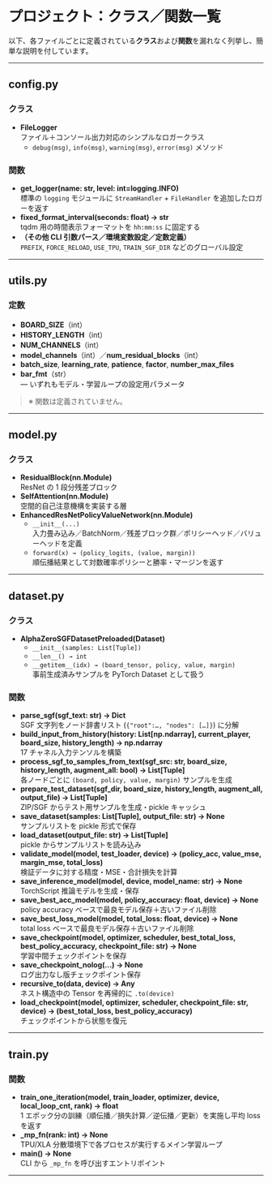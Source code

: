 # プロジェクト：クラス／関数一覧

以下、各ファイルごとに定義されている**クラス**および**関数**を漏れなく列挙し、簡単な説明を付しています。

---

## config.py

### クラス

- **FileLogger**  
  ファイル＋コンソール出力対応のシンプルなロガークラス
  - `debug(msg)`, `info(msg)`, `warning(msg)`, `error(msg)` メソッド

### 関数

- **get_logger(name: str, level: int=logging.INFO)**  
  標準の `logging` モジュールに `StreamHandler` + `FileHandler` を追加したロガーを返す
- **fixed_format_interval(seconds: float) → str**  
  tqdm 用の時間表示フォーマットを `hh:mm:ss` に固定する
- **（その他 CLI 引数パース／環境変数設定／定数定義）**  
  `PREFIX`, `FORCE_RELOAD`, `USE_TPU`, `TRAIN_SGF_DIR` などのグローバル設定

---

## utils.py

### 定数

- **BOARD_SIZE**（int）
- **HISTORY_LENGTH**（int）
- **NUM_CHANNELS**（int）
- **model_channels**（int）／**num_residual_blocks**（int）
- **batch_size**, **learning_rate**, **patience**, **factor**, **number_max_files**
- **bar_fmt**（str）  
  — いずれもモデル・学習ループの設定用パラメータ

> ※ 関数は定義されていません。

---

## model.py

### クラス

- **ResidualBlock(nn.Module)**  
  ResNet の 1 段分残差ブロック
- **SelfAttention(nn.Module)**  
  空間的自己注意機構を実装する層
- **EnhancedResNetPolicyValueNetwork(nn.Module)**
  - `__init__(...)`  
    入力畳み込み／BatchNorm／残差ブロック群／ポリシーヘッド／バリューヘッドを定義
  - `forward(x) → (policy_logits, (value, margin))`  
    順伝播結果として対数確率ポリシーと勝率・マージンを返す

---

## dataset.py

### クラス

- **AlphaZeroSGFDatasetPreloaded(Dataset)**
  - `__init__(samples: List[Tuple])`
  - `__len__() → int`
  - `__getitem__(idx) → (board_tensor, policy, value, margin)`  
    事前生成済みサンプルを PyTorch Dataset として扱う

### 関数

- **parse_sgf(sgf_text: str) → Dict**  
  SGF 文字列をノード辞書リスト (`{"root":…, "nodes": […]}`) に分解
- **build_input_from_history(history: List[np.ndarray], current_player, board_size, history_length) → np.ndarray**  
  17 チャネル入力テンソルを構築
- **process_sgf_to_samples_from_text(sgf_src: str, board_size, history_length, augment_all: bool) → List[Tuple]**  
  各ノードごとに `(board, policy, value, margin)` サンプルを生成
- **prepare_test_dataset(sgf_dir, board_size, history_length, augment_all, output_file) → List[Tuple]**  
  ZIP/SGF からテスト用サンプルを生成・pickle キャッシュ
- **save_dataset(samples: List[Tuple], output_file: str) → None**  
  サンプルリストを pickle 形式で保存
- **load_dataset(output_file: str) → List[Tuple]**  
  pickle からサンプルリストを読み込み
- **validate_model(model, test_loader, device) → (policy_acc, value_mse, margin_mse, total_loss)**  
  検証データに対する精度・MSE・合計損失を計算
- **save_inference_model(model, device, model_name: str) → None**  
  TorchScript 推論モデルを生成・保存
- **save_best_acc_model(model, policy_accuracy: float, device) → None**  
  policy accuracy ベースで最良モデル保存＋古いファイル削除
- **save_best_loss_model(model, total_loss: float, device) → None**  
  total loss ベースで最良モデル保存＋古いファイル削除
- **save_checkpoint(model, optimizer, scheduler, best_total_loss, best_policy_accuracy, checkpoint_file: str) → None**  
  学習中間チェックポイントを保存
- **save_checkpoint_nolog(...) → None**  
  ログ出力なし版チェックポイント保存
- **recursive_to(data, device) → Any**  
  ネスト構造中の Tensor を再帰的に `.to(device)`
- **load_checkpoint(model, optimizer, scheduler, checkpoint_file: str, device) → (best_total_loss, best_policy_accuracy)**  
  チェックポイントから状態を復元

---

## train.py

### 関数

- **train_one_iteration(model, train_loader, optimizer, device, local_loop_cnt, rank) → float**  
  1 エポック分の訓練（順伝播／損失計算／逆伝播／更新）を実施し平均 loss を返す
- **\_mp_fn(rank: int) → None**  
  TPU/XLA 分散環境下で各プロセスが実行するメイン学習ループ
- **main() → None**  
  CLI から `_mp_fn` を呼び出すエントリポイント

---
